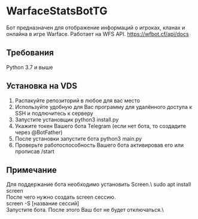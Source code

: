 # WarfaceStatsBotTG
Бот предназначен для отображение информаций о игроках, кланах и онлайна в игре Warface.
Работает на WFS API.
https://wfbot.cf/api/docs
## Требования
Python 3.7 и выше
## Установка на VDS
1. Распакуйте репозиторий в любое для вас место
2. Используйте удобную для Вас программу для удалённого доступа к SSH и подлючитесь к серверу
3. Запустите установщик python3 install.py
4. Укажите токен Вашего бота Telegram (если нет бота, то создадите через @BotFather)
5. После установки запустите бота python3 main.py
6. Проверьте работоспособность Вашего бота активировав его или прописав /start

## Примечание
Для поддержание бота необходимо установить Screen.\ 
sudo apt install screen\
После чего нужно создать screen сессию.\
screen -S [название сессий]\
Запустите бота. После этого Ваш бот не будет отключаться.\ 

